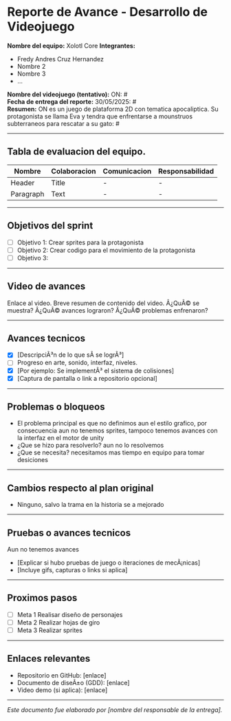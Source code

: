 # Reporte de Avance - Desarrollo de Videojuego

**Nombre del equipo:** 
Xolotl Core
**Integrantes:**  
- Fredy Andres Cruz Hernandez
- Nombre 2  
- Nombre 3  
- ...  

**Nombre del videojuego (tentativo):** ON: #  
**Fecha de entrega del reporte:** 30/05/2025: #  
**Resumen:** ON es un juego de plataforma 2D con tematica apocaliptica. Su protagonista se llama Eva y tendra 
que enfrentarse a mounstruos subterraneos para rescatar a su gato: #


---

## Tabla de evaluacion del equipo.

| Nombre | Colaboracion | Comunicacion | Responsabilidad
| ----------- | ----------- | ----------- | ----------- |
| Header | Title | - | - |
| Paragraph | Text |  - | - |

---

## Objetivos del sprint

- [ ] Objetivo 1: Crear sprites para la protagonista
- [ ] Objetivo 2: Crear codigo para el movimiento de la protagonista 
- [ ] Objetivo 3:

---

## Video de avances

Enlace al video. Breve resumen de contenido del video. Â¿QuÃ© se muestra? Â¿QuÃ© avances lograron? Â¿QuÃ© problemas enfrenaron?

---

## Avances tecnicos

- [x] [DescripciÃ³n de lo que sÃ­ se logrÃ³]
- [ ] Progreso en arte, sonido, interfaz, niveles.
- [x] [Por ejemplo: Se implementÃ³ el sistema de colisiones]
- [x] [Captura de pantalla o link a repositorio opcional]

---

## Problemas o bloqueos

- El problema principal es que no definimos aun el estilo grafico, por consecuencia aun no tenemos sprites, tampoco tenemos avances con la interfaz en el motor de unity
- ¿Que se hizo para resolverlo? aun no lo resolvemos
- ¿Que se necesita? necesitamos mas tiempo en equipo para tomar desiciones

---

## Cambios respecto al plan original

- Ninguno, salvo la trama en la historia se a mejorado

---

## Pruebas o avances tecnicos

Aun no tenemos avances

- [Explicar si hubo pruebas de juego o iteraciones de mecÃ¡nicas]  
- [Incluye gifs, capturas o links si aplica]

---

## Proximos pasos

[Lista breve de tarea por hacer o retos identificados.]: #

- [ ] Meta 1 Realisar diseño de personajes
- [ ] Meta 2 Realizar hojas de giro
- [ ] Meta 3 Realizar sprites 

---

## Enlaces relevantes

- Repositorio en GitHub: [enlace]  
- Documento de diseÃ±o (GDD): [enlace]  
- Video demo (si aplica): [enlace]

---

*Este documento fue elaborado por [nombre del responsable de la entrega].*
